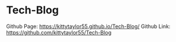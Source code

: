 # Tech-Blog

Github Page: https://kittytaylor55.github.io/Tech-Blog/
Github Link: https://github.com/kittytaylor55/Tech-Blog